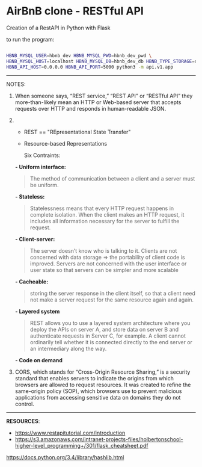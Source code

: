 # AirBnB clone - RESTful API

Creation of a RestAPI in Python with Flask

to run the program:

```bash

HBNB_MYSQL_USER=hbnb_dev HBNB_MYSQL_PWD=hbnb_dev_pwd \
HBNB_MYSQL_HOST=localhost HBNB_MYSQL_DB=hbnb_dev_db HBNB_TYPE_STORAGE=db \
HBNB_API_HOST=0.0.0.0 HBNB_API_PORT=5000 python3 -m api.v1.app
```

---

NOTES:

1. When someone says, “REST service,” “REST API” or “RESTful API” they more-than-likely mean an HTTP or Web-based server that accepts requests over HTTP and responds in human-readable JSON.

2. - REST == "REpresentational State Transfer"
   - Resource-based Representations

     Six Contraints:

   **- Uniform interface:**

   > The method of communication between a client and a server must be uniform.

   **- Stateless:**

   > Statelessness means that every HTTP request happens in complete isolation. When the client makes an HTTP request, it includes all information necessary for the server to fulfill the request.

   **- Client-server:**

   > The server doesn’t know who is talking to it. Clients are not concerned with data storage => the portability of client code is improved. Servers are not concerned with the user interface or user state so that servers can be simpler and more scalable

   **- Cacheable:**

   > storing the server response in the client itself, so that a client need not make a server request for the same resource again and again.

   **- Layered system**

   > REST allows you to use a layered system architecture where you deploy the APIs on server A, and store data on server B and authenticate requests in Server C, for example. A client cannot ordinarily tell whether it is connected directly to the end server or an intermediary along the way.

   **- Code on demand**

3. CORS, which stands for “Cross-Origin Resource Sharing,” is a security standard that enables servers to indicate the origins from which browsers are allowed to request resources. It was created to refine the same-origin policy (SOP), which browsers use to prevent malicious applications from accessing sensitive data on domains they do not control.

---

**RESOURCES**:

- https://www.restapitutorial.com/introduction
- https://s3.amazonaws.com/intranet-projects-files/holbertonschool-higher-level_programming+/301/flask_cheatsheet.pdf

https://docs.python.org/3.4/library/hashlib.html
